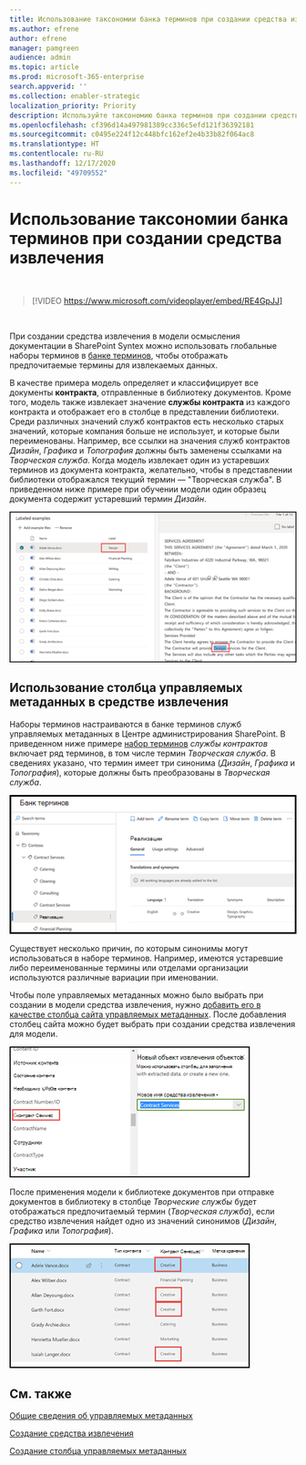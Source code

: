 ```yaml
---
title: Использование таксономии банка терминов при создании средства извлечения
ms.author: efrene
author: efrene
manager: pamgreen
audience: admin
ms.topic: article
ms.prod: microsoft-365-enterprise
search.appverid: ''
ms.collection: enabler-strategic
localization_priority: Priority
description: Используйте таксономию банка терминов при создании средства извлечения в модели осмысления документации в Microsoft SharePoint Syntex.
ms.openlocfilehash: cf396d14a497981389cc336c5efd121f36392181
ms.sourcegitcommit: c0495e224f12c448bfc162ef2e4b33b82f064ac8
ms.translationtype: HT
ms.contentlocale: ru-RU
ms.lasthandoff: 12/17/2020
ms.locfileid: "49709552"
---
```

# <a name="leverage-term-store-taxonomy-when-creating-an-extractor"></a>Использование таксономии банка терминов при создании средства извлечения

</br>

> [!VIDEO https://www.microsoft.com/videoplayer/embed/RE4GpJJ]  

</br>

При создании средства извлечения в модели осмысления документации в SharePoint Syntex можно использовать глобальные наборы терминов в [банке терминов](https://docs.microsoft.com/sharepoint/managed-metadata), чтобы отображать предпочитаемые термины для извлекаемых данных.  

В качестве примера модель определяет и классифицирует все документы **контракта**, отправленные в библиотеку документов.  Кроме того, модель также извлекает значение **службы контракта** из каждого контракта и отображает его в столбце в представлении библиотеки. Среди различных значений служб контрактов есть несколько старых значений, которые компания больше не использует, и которые были переименованы. Например, все ссылки на значения служб контрактов *Дизайн*, *Графика* и *Топография* должны быть заменены ссылками на *Творческая служба*. Когда модель извлекает один из устаревших терминов из документа контракта, желательно, чтобы в представлении библиотеки отображался текущий термин — "Творческая служба". В приведенном ниже примере при обучении модели один образец документа содержит устаревший термин *Дизайн*.

   ![Банк терминов](../media/content-understanding/design.png)</br>

## <a name="use-a-managed-metadata-column-in-your-extractor"></a>Использование столбца управляемых метаданных в средстве извлечения

Наборы терминов настраиваются в банке терминов служб управляемых метаданных в Центре администрирования SharePoint. В приведенном ниже примере [набор терминов](https://docs.microsoft.com/sharepoint/managed-metadata#term-set) *службы контрактов* включает ряд терминов, в том числе термин *Творческая служба*.  В сведениях указано, что термин имеет три синонима (*Дизайн*, *Графика* и *Топография*), которые должны быть преобразованы в *Творческая служба*. 

   ![Набор терминов](../media/content-understanding/term-store.png)</br>

Существует несколько причин, по которым синонимы могут использоваться в наборе терминов. Например, имеются устаревшие либо переименованные термины или отделами организации используются различные вариации при именовании.

Чтобы поле управляемых метаданных можно было выбрать при создании в модели средства извлечения, нужно [добавить его в качестве столбца сайта управляемых метаданных](https://support.microsoft.com/office/8fad9e35-a618-4400-b3c7-46f02785d27f). После добавления столбец сайта можно будет выбрать при создании средства извлечения для модели.

   ![Служба контракта](../media/content-understanding/contract-services.png)</br>


После применения модели к библиотеке документов при отправке документов в библиотеку в столбце *Творческие службы* будет отображаться предпочитаемый термин (*Творческая служба*), если средство извлечения найдет одно из значений синонимов (*Дизайн*, *Графика* или *Топография*).

   ![Столбец службы контракта](../media/content-understanding/creative.png)</br>


## <a name="see-also"></a>См. также
[Общие сведения об управляемых метаданных](https://docs.microsoft.com/sharepoint/managed-metadata#terms)

[Создание средства извлечения](create-an-extractor.md)

[Создание столбца управляемых метаданных](https://support.microsoft.com/office/create-a-managed-metadata-column-8fad9e35-a618-4400-b3c7-46f02785d27f?redirectSourcePath=%252farticle%252fc2a06717-8105-4aea-890d-3082853ab7b7&ui=en-US&rs=en-US&ad=US)





